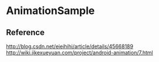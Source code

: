 # AnimationSample

## Reference   
http://blog.csdn.net/eieihihi/article/details/45668189   
http://wiki.jikexueyuan.com/project/android-animation/7.html
